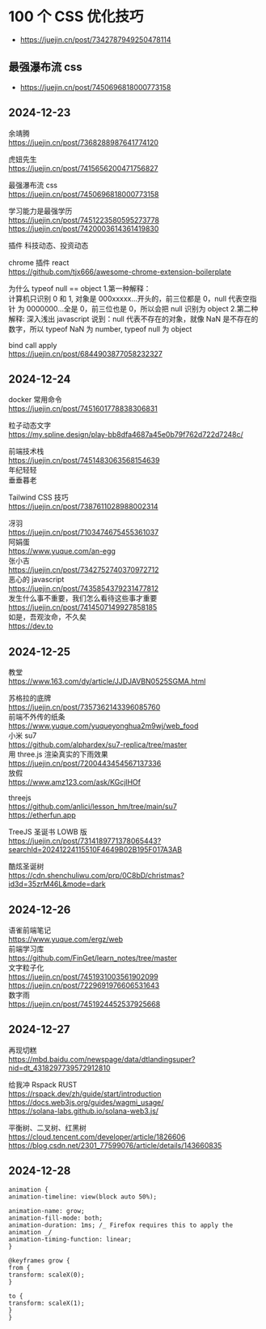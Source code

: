 # 100 个 CSS 优化技巧

- https://juejin.cn/post/7342787949250478114

## 最强瀑布流 css

- https://juejin.cn/post/7450696818000773158

## 2024-12-23

余靖腾  
https://juejin.cn/post/7368288987641774120

虎妞先生  
https://juejin.cn/post/7415656200471756827

最强瀑布流 css  
https://juejin.cn/post/7450696818000773158

学习能力是最强学历  
https://juejin.cn/post/7451223580595273778  
https://juejin.cn/post/7420003614361419830

插件 科技动态、投资动态

chrome 插件 react  
https://github.com/tjx666/awesome-chrome-extension-boilerplate

为什么 typeof null == object 1.第一种解释：  
计算机只识别 0 和 1, 对象是 000xxxxx...开头的，前三位都是 0，null 代表空指针 为 0000000...全是 0，前三位也是 0，所以会把 null 识别为 object 2.第二种解释:
深入浅出 javascript 说到：null 代表不存在的对象，就像 NaN 是不存在的数字，所以 typeof NaN 为 number, typeof null 为 object

bind call apply  
https://juejin.cn/post/6844903877058232327

## 2024-12-24

docker 常用命令  
https://juejin.cn/post/7451601778838306831

粒子动态文字  
https://my.spline.design/play-bb8dfa4687a45e0b79f762d722d7248c/

前端技术栈  
https://juejin.cn/post/7451483063568154639  
年纪轻轻  
垂垂暮老

Tailwind CSS 技巧  
https://juejin.cn/post/7387611028988002314

冴羽  
https://juejin.cn/post/7103474675455361037  
阿娟蛋  
https://www.yuque.com/an-egg  
张小吉  
https://juejin.cn/post/7342752740370972712  
恶心的 javascript  
https://juejin.cn/post/7435854379231477812  
发生什么事不重要，我们怎么看待这些事才重要  
https://juejin.cn/post/7414507149927858185  
如是，吾观汝命，不久矣  
https://dev.to

## 2024-12-25

教堂  
https://www.163.com/dy/article/JJDJAVBN0525SGMA.html

苏格拉的底牌  
https://juejin.cn/post/7357362143396085760  
前端不外传的纸条  
https://www.yuque.com/yuqueyonghua2m9wj/web_food  
小米 su7  
https://github.com/alphardex/su7-replica/tree/master  
用 three.js 渲染真实的下雨效果  
https://juejin.cn/post/7200443454567137336  
放假  
https://www.amz123.com/ask/KGcjlHOf

threejs  
https://github.com/anlici/lesson_hm/tree/main/su7  
https://etherfun.app

TreeJS 圣诞书 LOWB 版  
https://juejin.cn/post/7314189771378065443?searchId=20241224115510F4649B02B195F017A3AB

酷炫圣诞树  
https://cdn.shenchuliwu.com/prp/0C8bD/christmas?id3d=35zrM46L&mode=dark

## 2024-12-26

语雀前端笔记  
https://www.yuque.com/ergz/web  
前端学习库  
https://github.com/FinGet/learn_notes/tree/master  
文字粒子化  
https://juejin.cn/post/7451931003561902099  
https://juejin.cn/post/7229691976606531643  
数字雨  
https://juejin.cn/post/7451924452537925668

## 2024-12-27

再现切糕  
https://mbd.baidu.com/newspage/data/dtlandingsuper?nid=dt_4318297739572912810

给我冲 Rspack RUST  
https://rspack.dev/zh/guide/start/introduction  
https://docs.web3js.org/guides/wagmi_usage/  
https://solana-labs.github.io/solana-web3.js/

平衡树、二叉树、红黑树  
https://cloud.tencent.com/developer/article/1826606  
https://blog.csdn.net/2301_77599076/article/details/143660835

## 2024-12-28

```
animation {
animation-timeline: view(block auto 50%);

animation-name: grow;
animation-fill-mode: both;
animation-duration: 1ms; /_ Firefox requires this to apply the animation _/
animation-timing-function: linear;
}

@keyframes grow {
from {
transform: scaleX(0);
}

to {
transform: scaleX(1);
}
}
```
